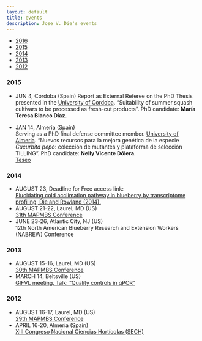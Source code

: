 ```yaml
---
layout: default
title: events
description: Jose V. Die's events
---
```


<div class="navbar">
    <div class="navbar-inner">
        <ul class="nav">
            <li><a href="#2016">2016</a></li>
            <li><a href="#2015">2015</a></li>
            <li><a href="#2014">2014</a></li>
            <li><a href="#2013">2013</a></li>
            <li><a href="#2012">2012</a></li>
        </ul>
    </div>
</div>


### <a name="2015"></a>2015


* JUN 4, Córdoba (Spain)
Report as External Referee on the PhD Thesis presented in the [University of Cordoba](http://www.uco.es/internacional/extranjeros/). “Suitability of summer squash cultivars to be processed as fresh-cut products”. PhD candidate: **María Teresa Blanco Díaz**.  

* JAN 14, Almeria (Spain)  
Serving as a PhD final defense committee member. [University of Almeria](http://cms.ual.es/UAL/en/). “Nuevos recursos para la mejora genética de la especie *Cucurbita pepo*: colección de mutantes y plataforma de selección TILLING”. PhD candidate: **Nelly Vicente Dólera**.  
[Teseo](https://www.educacion.gob.es/teseo/imprimirFichaConsulta.do?idFicha=376584)  


### <a name="2014"></a>2014

* AUGUST 23, Deadline for Free access link:  
[Elucidating cold acclimation pathway in blueberry by transcriptome profiling, Die and Rowland (2014).](http://www.sciencedirect.com/science/article/pii/S0098847213002281)  
* AUGUST 21-22, Laurel, MD (US)    
[31th MAPMBS Conference](http://wp.towson.edu/mapmbs/)  
* JUNE 23-26, Atlantic City, NJ (US)  
12th North American Blueberry Research and Extension Workers (NABREW) Conference  


### <a name="2013"></a>2013

* AUGUST 15-16, Laurel, MD (US)  
[30th MAPMBS Conference](http://wp.towson.edu/mapmbs/)    
* MARCH 14, Beltsville (US)  
[GIFVL meeting. Talk: “Quality controls in qPCR”](https://www.ars.usda.gov/northeast-area/beltsville-md/beltsville-agricultural-research-center/genetic-improvement-for-fruits-vegetables-laboratory/)  


### <a name="2012"></a>2012

* AUGUST 16-17, Laurel, MD (US)  
[29th MAPMBS Conference](http://wp.towson.edu/mapmbs/)    
* APRIL 16-20, Almería (Spain)  
[XIII Congreso Nacional Ciencias Hortícolas (SECH)](http://www.sech.info/)  


